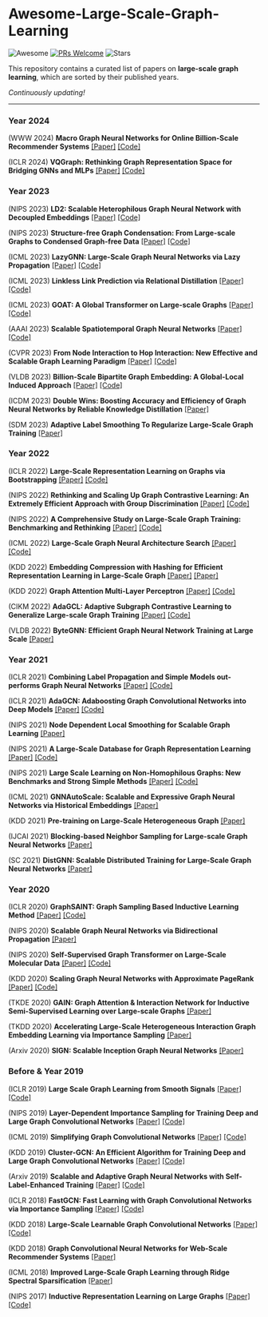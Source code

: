 # Awesome-Large-Scale-Graph-Learning
![Awesome](https://cdn.rawgit.com/sindresorhus/awesome/d7305f38d29fed78fa85652e3a63e154dd8e8829/media/badge.svg)
[![PRs Welcome](https://img.shields.io/badge/PRs-welcome-yellow.svg)](https://github.com/YuanchenBei/Awesome-Large-Scale-Graph-Learning) 
![Stars](https://img.shields.io/github/stars/YuanchenBei/Awesome-Large-Scale-Graph-Learning?color=green)

This repository contains a curated list of papers on **large-scale graph learning**, which are sorted by their published years.

*Continuously updating!*

-----
### Year 2024
(WWW 2024) **Macro Graph Neural Networks for Online Billion-Scale Recommender Systems** [[Paper]](https://arxiv.org/pdf/2401.14939.pdf) [[Code]](https://github.com/YuanchenBei/MacGNN)

(ICLR 2024) **VQGraph: Rethinking Graph Representation Space for Bridging GNNs and MLPs** [[Paper]](https://openreview.net/pdf?id=h6Tz85BqRI) [[Code]](https://github.com/YangLing0818/VQGraph)

### Year 2023
(NIPS 2023) **LD2: Scalable Heterophilous Graph Neural Network with Decoupled Embeddings** [[Paper]](https://openreview.net/pdf?id=7zkFc9TGKz) [[Code]](https://github.com/gdmnl/LD2)

(NIPS 2023) **Structure-free Graph Condensation: From Large-scale Graphs to Condensed Graph-free Data** [[Paper]](https://openreview.net/pdf?id=XkcufOcgUc) [[Code]](https://github.com/Amanda-Zheng/SFGC)

(ICML 2023) **LazyGNN: Large-Scale Graph Neural Networks via Lazy Propagation** [[Paper]](https://openreview.net/pdf?id=P98vAWoj5W) [[Code]](https://github.com/RXPHD/Lazy_GNN)

(ICML 2023) **Linkless Link Prediction via Relational Distillation** [[Paper]](https://proceedings.mlr.press/v202/guo23f/guo23f.pdf) [[Code]](https://github.com/snap-research/linkless-link-prediction/)

(ICML 2023) **GOAT: A Global Transformer on Large-scale Graphs** [[Paper]](https://proceedings.mlr.press/v202/kong23a/kong23a.pdf) [[Code]](https://github.com/devnkong/GOAT)

(AAAI 2023) **Scalable Spatiotemporal Graph Neural Networks** [[Paper]](https://ojs.aaai.org/index.php/AAAI/article/download/25880/25652) [[Code]](https://github.com/Graph-Machine-Learning-Group/sgp)

(CVPR 2023) **From Node Interaction to Hop Interaction: New Effective and Scalable Graph Learning Paradigm** [[Paper]](https://openaccess.thecvf.com/content/CVPR2023/papers/Chen_From_Node_Interaction_To_Hop_Interaction_New_Effective_and_Scalable_CVPR_2023_paper.pdf) [[Code]](https://github.com/JC-202/HopGNN)

(VLDB 2023) **Billion-Scale Bipartite Graph Embedding: A Global-Local Induced Approach** [[Paper]](https://www.vldb.org/pvldb/vol17/p175-xu.pdf) [[Code]](https://github.com/iBoom2333/AnchorGNN)

(ICDM 2023) **Double Wins: Boosting Accuracy and Efficiency of Graph Neural Networks by Reliable Knowledge Distillation** [[Paper]](https://ieeexplore.ieee.org/stamp/stamp.jsp?tp=&arnumber=10415671) 

(SDM 2023) **Adaptive Label Smoothing To Regularize Large-Scale Graph Training** [[Paper]](https://epubs.siam.org/doi/pdf/10.1137/1.9781611977653.ch7)

### Year 2022
(ICLR 2022) **Large-Scale Representation Learning on Graphs via Bootstrapping** [[Paper]](https://openreview.net/pdf?id=0UXT6PpRpW) [[Code]](https://github.com/nerdslab/bgrl)

(NIPS 2022) **Rethinking and Scaling Up Graph Contrastive Learning: An Extremely Efficient Approach with Group Discrimination** [[Paper]](https://proceedings.neurips.cc/paper_files/paper/2022/file/46027e3de0db3617a911f1a647def3bf-Paper-Conference.pdf) [[Code]](https://github.com/zyzisastudyreallyhardguy/Graph-Group-Discrimination)

(NIPS 2022) **A Comprehensive Study on Large-Scale Graph Training: Benchmarking and Rethinking** [[Paper]](https://proceedings.neurips.cc/paper_files/paper/2022/file/23ee05bf1f4ade71c0f8f5ca722df601-Paper-Datasets_and_Benchmarks.pdf) [[Code]](https://github.com/VITA-Group/Large_Scale_GCN_Benchmarking)

(ICML 2022) **Large-Scale Graph Neural Architecture Search** [[Paper]](https://proceedings.mlr.press/v162/guan22d/guan22d.pdf) [[Code]](https://github.com/THUMNLab/GAUSS)

(KDD 2022) **Embedding Compression with Hashing for Efficient Representation Learning in Large-Scale Graph** [[Paper]](https://arxiv.org/pdf/2208.05648.pdf) [[Paper]](https://arxiv.org/pdf/2208.05648.pdf)

(KDD 2022) **Graph Attention Multi-Layer Perceptron** [[Paper]](https://arxiv.org/pdf/2206.04355.pdf) [[Code]](https://github.com/PKU-DAIR/GAMLP)

(CIKM 2022) **AdaGCL: Adaptive Subgraph Contrastive Learning to Generalize Large-scale Graph Training** [[Paper]](http://dl-acm-org-s.webvpn.zju.edu.cn:8001/doi/pdf/10.1145/3511808.3557228) [[Code]](https://github.com/YL-wang/CIKM_AdaGCL/)

(VLDB 2022) **ByteGNN: Efficient Graph Neural Network Training at Large Scale** [[Paper]](https://www.vldb.org/pvldb/https://www.vldb.org/pvldb/vol15/p1228-zheng.pdf)

### Year 2021
(ICLR 2021) **Combining Label Propagation and Simple Models out-performs Graph Neural Networks** [[Paper]](https://openreview.net/pdf?id=8E1-f3VhX1o) [[Code]](https://github.com/CUAI/CorrectAndSmooth)

(ICLR 2021) **AdaGCN: Adaboosting Graph Convolutional Networks into Deep Models** [[Paper]](https://openreview.net/pdf?id=QkRbdiiEjM) [[Code]](https://github.com/datake/AdaGCN)

(NIPS 2021) **Node Dependent Local Smoothing for Scalable Graph Learning** [[Paper]](https://proceedings.neurips.cc/paper_files/paper/2021/file/a9eb812238f753132652ae09963a05e9-Paper.pdf) 

(NIPS 2021) **A Large-Scale Database for Graph Representation Learning** [[Paper]](https://openreview.net/pdf?id=1xDTDk3XPW) [[Code]](https://www.mal-net.org/)

(NIPS 2021) **Large Scale Learning on Non-Homophilous Graphs: New Benchmarks and Strong Simple Methods** [[Paper]](https://proceedings.neurips.cc/paper_files/paper/2021/file/ae816a80e4c1c56caa2eb4e1819cbb2f-Paper.pdf) [[Code]](https://github.com/CUAI/Non-Homophily-Large-Scale)

(ICML 2021) **GNNAutoScale: Scalable and Expressive Graph Neural Networks via Historical Embeddings** [[Paper]](https://proceedings.mlr.press/v139/fey21a/fey21a.pdf)

(KDD 2021) **Pre-training on Large-Scale Heterogeneous Graph** [[Paper]](https://dl.acm.org/doi/abs/10.1145/3447548.3467396)

(IJCAI 2021) **Blocking-based Neighbor Sampling for Large-scale Graph Neural Networks** [[Paper]](https://cs.nju.edu.cn/lwj/paper/IJCAI21_BNS.pdf)

(SC 2021) **DistGNN: Scalable Distributed Training for Large-Scale Graph Neural Networks** [[Paper]](https://arxiv.org/pdf/2104.06700.pdf) 

### Year 2020
(ICLR 2020) **GraphSAINT: Graph Sampling Based Inductive Learning Method** [[Paper]](https://openreview.net/pdf?id=BJe8pkHFwS) [[Code]](https://github.com/GraphSAINT/GraphSAINT)

(NIPS 2020) **Scalable Graph Neural Networks via Bidirectional Propagation** [[Paper]](https://proceedings.neurips.cc/paper/2020/file/a7789ef88d599b8df86bbee632b2994d-Paper.pdf)

(NIPS 2020) **Self-Supervised Graph Transformer on Large-Scale Molecular Data** [[Paper]](https://proceedings.neurips.cc/paper/2020/file/94aef38441efa3380a3bed3faf1f9d5d-Paper.pdf) [[Code]](https://github.com/tencent-ailab/grover)

(KDD 2020) **Scaling Graph Neural Networks with Approximate PageRank** [[Paper]](https://dl.acm.org/doi/pdf/10.1145/3394486.3403296) [[Code]](https://github.com/TUM-DAML/pprgo_pytorch)

(TKDE 2020) **GAIN: Graph Attention & Interaction Network for Inductive Semi-Supervised Learning over Large-scale Graphs** [[Paper]](https://arxiv.org/pdf/2011.01393.pdf)

(TKDD 2020) **Accelerating Large-Scale Heterogeneous Interaction Graph Embedding Learning via Importance Sampling** [[Paper]](https://ink.library.smu.edu.sg/cgi/viewcontent.cgi?article=6890&context=sis_research)

(Arxiv 2020) **SIGN: Scalable Inception Graph Neural Networks** [[Paper]](https://arxiv.org/pdf/2004.11198.pdf)

### Before & Year 2019

(ICLR 2019) **Large Scale Graph Learning from Smooth Signals** [[Paper]](https://arxiv.org/pdf/1710.05654.pdf) [[Code]](https://epfl-lts2.github.io/gspbox-html/doc/demos/gsp_demo_learn_graph_large.html)

(NIPS 2019) **Layer-Dependent Importance Sampling for Training Deep and Large Graph Convolutional Networks** [[Paper]](https://proceedings.neurips.cc/paper/2019/file/91ba4a4478a66bee9812b0804b6f9d1b-Paper.pdf) [[Code]](https://github.com/acbull/LADIES)

(ICML 2019) **Simplifying Graph Convolutional Networks** [[Paper]](https://proceedings.mlr.press/v97/wu19e/wu19e.pdf) [[Code]](https://github.com/Tiiiger/SGC)

(KDD 2019) **Cluster-GCN: An Efficient Algorithm for Training Deep and Large Graph Convolutional Networks** [[Paper]](https://dl.acm.org/doi/pdf/10.1145/3292500.3330925) [[Code]](https://github.com/benedekrozemberczki/ClusterGCN)

(Arxiv 2019) **Scalable and Adaptive Graph Neural Networks with Self-Label-Enhanced Training** [[Paper]](https://arxiv.org/pdf/2104.09376.pdf) [[Code]](https://github.com/skepsun/SAGN_with_SLE)

(ICLR 2018) **FastGCN: Fast Learning with Graph Convolutional Networks via Importance Sampling** [[Paper]](https://openreview.net/pdf?id=rytstxWAW) [[Code]](https://github.com/matenure/FastGCN)

(KDD 2018) **Large-Scale Learnable Graph Convolutional Networks** [[Paper]](https://dl.acm.org/doi/pdf/10.1145/3219819.3219947) [[Code]](https://github.com/divelab/lgcn/)

(KDD 2018) **Graph Convolutional Neural Networks for Web-Scale Recommender Systems** [[Paper]](https://dl.acm.org/doi/abs/10.1145/3219819.3219890)

(ICML 2018) **Improved Large-Scale Graph Learning through Ridge Spectral Sparsification** [[Paper]](https://proceedings.mlr.press/v80/calandriello18a/calandriello18a.pdf)

(NIPS 2017) **Inductive Representation Learning on Large Graphs** [[Paper]](https://proceedings.neurips.cc/paper/2017/file/5dd9db5e033da9c6fb5ba83c7a7ebea9-Paper.pdf) [[Code]](https://github.com/williamleif/GraphSAGE)
